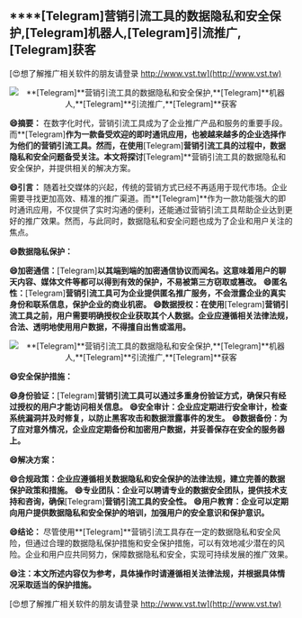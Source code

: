 ## ****[Telegram]**营销引流工具的数据隐私和安全保护,**[Telegram]**机器人,**[Telegram]**引流推广,**[Telegram]**获客**

[😍想了解推广相关软件的朋友请登录 http://www.vst.tw](http://www.vst.tw)

 <center><img src="https://vst.tw/MP4/tuiguang/png/8.png" alt="**[Telegram]**营销引流工具的数据隐私和安全保护,**[Telegram]**机器人,**[Telegram]**引流推广,**[Telegram]**获客"></center>

**😄摘要：**
在数字化时代，营销引流工具成为了企业推广产品和服务的重要手段。而**[Telegram]**作为一款备受欢迎的即时通讯应用，也被越来越多的企业选择作为他们的营销引流工具。然而，在使用**[Telegram]**营销引流工具的过程中，数据隐私和安全问题备受关注。本文将探讨**[Telegram]**营销引流工具的数据隐私和安全保护，并提供相关的解决方案。

**😄引言：**
随着社交媒体的兴起，传统的营销方式已经不再适用于现代市场。企业需要寻找更加高效、精准的推广渠道。而**[Telegram]**作为一款功能强大的即时通讯应用，不仅提供了实时沟通的便利，还能通过营销引流工具帮助企业达到更好的推广效果。然而，与此同时，数据隐私和安全问题也成为了企业和用户关注的焦点。

**😄数据隐私保护：**

**😄加密通信：**[Telegram]**以其端到端的加密通信协议而闻名。这意味着用户的聊天内容、媒体文件等都可以得到有效的保护，不易被第三方窃取或篡改。**
**😄匿名性：**[Telegram]**营销引流工具可为企业提供匿名推广服务，不会泄露企业的真实身份和联系信息，保护企业的商业机密。**
**😄数据授权：在使用**[Telegram]**营销引流工具之前，用户需要明确授权企业获取其个人数据。企业应遵循相关法律法规，合法、透明地使用用户数据，不得擅自出售或滥用。**

 <center><img src="https://vst.tw/MP4/tuiguang/png/4.png" alt="**[Telegram]**营销引流工具的数据隐私和安全保护,**[Telegram]**机器人,**[Telegram]**引流推广,**[Telegram]**获客"></center>

**😄安全保护措施：**

**😄身份验证：**[Telegram]**营销引流工具可以通过多重身份验证方式，确保只有经过授权的用户才能访问相关信息。**
**😄安全审计：企业应定期进行安全审计，检查系统漏洞并及时修复，以防止黑客攻击和数据泄露事件的发生。**
**😄数据备份：为了应对意外情况，企业应定期备份和加密用户数据，并妥善保存在安全的服务器上。**

**😄解决方案：**

**😄合规政策：企业应遵循相关数据隐私和安全保护的法律法规，建立完善的数据保护政策和措施。**
**😄专业团队：企业可以聘请专业的数据安全团队，提供技术支持和咨询，确保**[Telegram]**营销引流工具的安全性。**
**😄用户教育：企业可以定期向用户提供数据隐私和安全保护的培训，加强用户的安全意识和保护意识。**

**😄结论：**
尽管使用**[Telegram]**营销引流工具存在一定的数据隐私和安全风险，但通过合理的数据隐私保护措施和安全保护措施，可以有效地减少潜在的风险。企业和用户应共同努力，保障数据隐私和安全，实现可持续发展的推广效果。

**😄注：本文所述内容仅为参考，具体操作时请遵循相关法律法规，并根据具体情况采取适当的保护措施。**

[😍想了解推广相关软件的朋友请登录 http://www.vst.tw](http://www.vst.tw)



